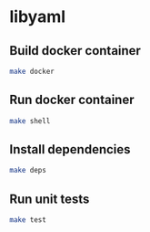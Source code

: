 # libyaml

## Build docker container

```bash
make docker
```

## Run docker container

```bash
make shell
```

## Install dependencies

```bash
make deps
```

## Run unit tests

```bash
make test
```
